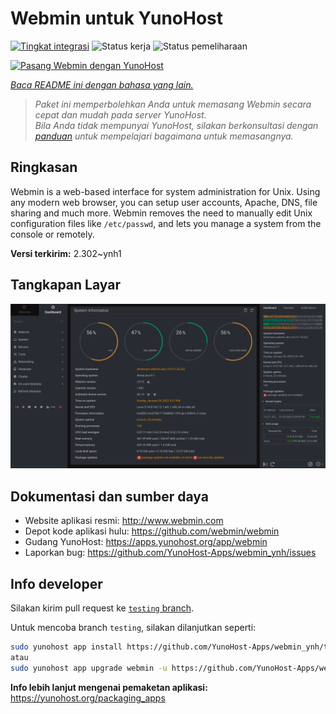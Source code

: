 <!--
N.B.: README ini dibuat secara otomatis oleh <https://github.com/YunoHost/apps/tree/master/tools/readme_generator>
Ini TIDAK boleh diedit dengan tangan.
-->

# Webmin untuk YunoHost

[![Tingkat integrasi](https://apps.yunohost.org/badge/integration/webmin)](https://ci-apps.yunohost.org/ci/apps/webmin/)
![Status kerja](https://apps.yunohost.org/badge/state/webmin)
![Status pemeliharaan](https://apps.yunohost.org/badge/maintained/webmin)

[![Pasang Webmin dengan YunoHost](https://install-app.yunohost.org/install-with-yunohost.svg)](https://install-app.yunohost.org/?app=webmin)

*[Baca README ini dengan bahasa yang lain.](./ALL_README.md)*

> *Paket ini memperbolehkan Anda untuk memasang Webmin secara cepat dan mudah pada server YunoHost.*  
> *Bila Anda tidak mempunyai YunoHost, silakan berkonsultasi dengan [panduan](https://yunohost.org/install) untuk mempelajari bagaimana untuk memasangnya.*

## Ringkasan

Webmin is a web-based interface for system administration for Unix. Using any modern web browser, you can setup user accounts, Apache, DNS, file sharing and much more. Webmin removes the need to manually edit Unix configuration files like `/etc/passwd`, and lets you manage a system from the console or remotely.

**Versi terkirim:** 2.302~ynh1

## Tangkapan Layar

![Tangkapan Layar pada Webmin](./doc/screenshots/screenshot.png)

## Dokumentasi dan sumber daya

- Website aplikasi resmi: <http://www.webmin.com>
- Depot kode aplikasi hulu: <https://github.com/webmin/webmin>
- Gudang YunoHost: <https://apps.yunohost.org/app/webmin>
- Laporkan bug: <https://github.com/YunoHost-Apps/webmin_ynh/issues>

## Info developer

Silakan kirim pull request ke [`testing` branch](https://github.com/YunoHost-Apps/webmin_ynh/tree/testing).

Untuk mencoba branch `testing`, silakan dilanjutkan seperti:

```bash
sudo yunohost app install https://github.com/YunoHost-Apps/webmin_ynh/tree/testing --debug
atau
sudo yunohost app upgrade webmin -u https://github.com/YunoHost-Apps/webmin_ynh/tree/testing --debug
```

**Info lebih lanjut mengenai pemaketan aplikasi:** <https://yunohost.org/packaging_apps>
